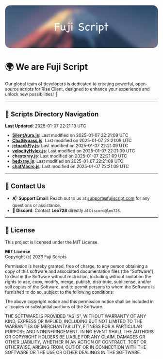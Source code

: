 ![Banner](.github/b.webp)

# 🌍 **We are Fuji Script**

Our global team of developers is dedicated to creating powerful, open-source scripts for Rise Client, designed to enhance your experience and unlock new possibilities! 🌟

---
<!-- SCRIPTS_NAVIGATION_START -->
## 📂 **Scripts Directory Navigation**

**Last Updated**: 2025-01-07 22:21:13 UTC

- **[SilentAura.js](scripts/SilentAura.js)**: Last modified on 2025-01-07 22:21:09 UTC
- **[ChatBypass.js](scripts/ChatBypass.js)**: Last modified on 2025-01-07 22:21:09 UTC
- **[jetpackFly.js](scripts/jetpackFly.js)**: Last modified on 2025-01-07 22:21:09 UTC
- **[velocityHylex.js](scripts/velocityHylex.js)**: Last modified on 2025-01-07 22:21:09 UTC
- **[chestxray.js](scripts/chestxray.js)**: Last modified on 2025-01-07 22:21:09 UTC
- **[bedxray.js](scripts/bedxray.js)**: Last modified on 2025-01-07 22:21:09 UTC
- **[chatMacro.js](scripts/chatMacro.js)**: Last modified on 2025-01-07 22:21:09 UTC

<!-- SCRIPTS_NAVIGATION_END -->

---

## 💬 **Contact Us**  
- 📬 **Support Email**: Reach out to us at [support@fujiscript.com](mailto:support@fujiscript.com) for any questions or assistance.  
- 💬 **Discord**: Contact **Leo728** directly at `Discord@leo728`.

---

## 📜 **License**

This project is licensed under the MIT License.  

**MIT License**  
Copyright (c) 2023 Fuji Scripts  

Permission is hereby granted, free of charge, to any person obtaining a copy of this software and associated documentation files (the "Software"), to deal in the Software without restriction, including without limitation the rights to use, copy, modify, merge, publish, distribute, sublicense, and/or sell copies of the Software, and to permit persons to whom the Software is furnished to do so, subject to the following conditions:  

The above copyright notice and this permission notice shall be included in all copies or substantial portions of the Software.  

THE SOFTWARE IS PROVIDED "AS IS", WITHOUT WARRANTY OF ANY KIND, EXPRESS OR IMPLIED, INCLUDING BUT NOT LIMITED TO THE WARRANTIES OF MERCHANTABILITY, FITNESS FOR A PARTICULAR PURPOSE AND NONINFRINGEMENT. IN NO EVENT SHALL THE AUTHORS OR COPYRIGHT HOLDERS BE LIABLE FOR ANY CLAIM, DAMAGES OR OTHER LIABILITY, WHETHER IN AN ACTION OF CONTRACT, TORT OR OTHERWISE, ARISING FROM, OUT OF OR IN CONNECTION WITH THE SOFTWARE OR THE USE OR OTHER DEALINGS IN THE SOFTWARE.  

